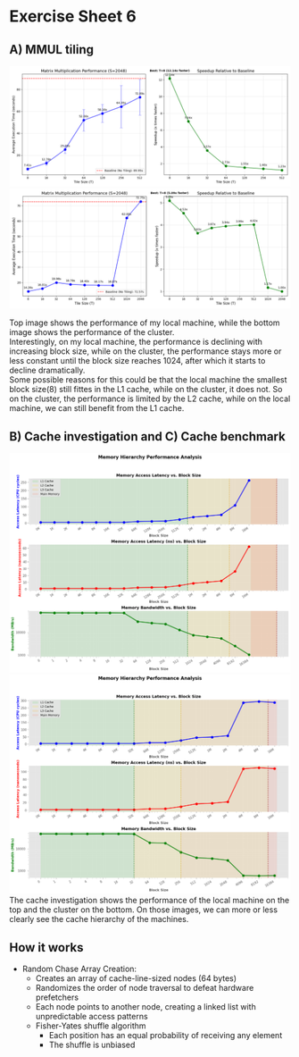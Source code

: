 Exercise Sheet 6
================

A) MMUL tiling
--------------

![MMUL tiling local](./matrix_multiplication_performance_local.png)
![MMUL tiling cluster_2](./matrix_multiplication_performance_cluster_2.png)

Top image shows the performance of my local machine, while the bottom image shows the performance of the cluster.  
Interestingly, on my local machine, the performance is declining with increasing block size, while on the cluster, the performance stays more or less constant until the block size reaches 1024, after which it starts to decline dramatically.  
Some possible reasons for this could be that the local machine the smallest block size(8) still fittes in the L1 cache, while on the cluster, it does not. So on the cluster, the performance is limited by the L2 cache, while on the local machine, we can still benefit from the L1 cache.    

B) Cache investigation and C) Cache benchmark
----------------------

![Cache investigation](./cache_hierarchy_analysis_local.png)
![Cache benchmark](./cache_hierarchy_analysis_cluster.png)
The cache investigation shows the performance of the local machine on the top and the cluster on the bottom.
On those images, we can more or less clearly see the cache hierarchy of the machines.

## How it works
- Random Chase Array Creation:
  - Creates an array of cache-line-sized nodes (64 bytes)
  - Randomizes the order of node traversal to defeat hardware prefetchers
  - Each node points to another node, creating a linked list with unpredictable access patterns
  - Fisher-Yates shuffle algorithm
    - Each position has an equal probability of receiving any element
    - The shuffle is unbiased